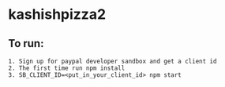 # kashishpizza2

## To run:

    1. Sign up for paypal developer sandbox and get a client id
    2. The first time run npm install
    3. SB_CLIENT_ID=<put_in_your_client_id> npm start
